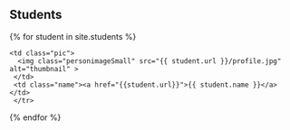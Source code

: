   <h2>Students</h2>
  <table>
  <!-- <thead>
  <tr><th>pic</th><th>name</th><th>year</th></tr>
  </thead> -->
<tbody>
{% for student in site.students %}
   <tr>

    <td class="pic">
      <img class="personimageSmall" src="{{ student.url }}/profile.jpg" alt="thumbnail" >
     </td>
     <td class="name"><a href="{{student.url}}">{{ student.name }}</a></td>
     </tr>
   {% endfor %}
</tbody>
  </table>
